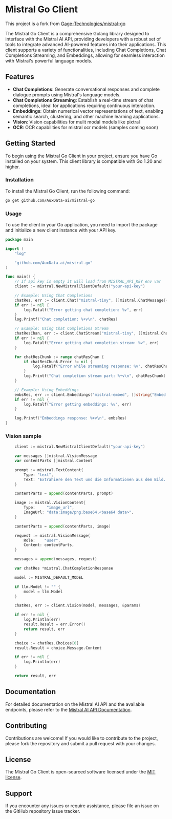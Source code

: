 # Mistral Go Client

This project is a fork from [Gage-Technologies/mistral-go](https://github.com/Gage-Technologies/mistral-go)

The Mistral Go Client is a comprehensive Golang library designed to interface with the Mistral AI API, providing developers with a robust set of tools to integrate advanced AI-powered features into their applications. This client supports a variety of functionalities, including Chat Completions, Chat Completions Streaming, and Embeddings, allowing for seamless interaction with Mistral's powerful language models.

## Features

- **Chat Completions**: Generate conversational responses and complete dialogue prompts using Mistral's language models.
- **Chat Completions Streaming**: Establish a real-time stream of chat completions, ideal for applications requiring continuous interaction.
- **Embeddings**: Obtain numerical vector representations of text, enabling semantic search, clustering, and other machine learning applications.
- **Vision**: Vision capabilities for mulit modal models like pixtral
- **OCR**: OCR capabilities for mistral ocr models (samples coming soon)

## Getting Started

To begin using the Mistral Go Client in your project, ensure you have Go installed on your system. This client library is compatible with Go 1.20 and higher.

### Installation

To install the Mistral Go Client, run the following command:

```bash
go get github.com/AuxData-ai/mistral-go
```

### Usage

To use the client in your Go application, you need to import the package and initialize a new client instance with your API key.

```go
package main

import (
	"log"

	"github.com/AuxData-ai/mistral-go"
)

func main() {
	// If api key is empty it will load from MISTRAL_API_KEY env var
	client := mistral.NewMistralClientDefault("your-api-key")

	// Example: Using Chat Completions
	chatRes, err := client.Chat("mistral-tiny", []mistral.ChatMessage{{Content: "Hello, world!", Role: mistral.RoleUser}}, nil)
	if err != nil {
		log.Fatalf("Error getting chat completion: %v", err)
	}
	log.Printf("Chat completion: %+v\n", chatRes)

	// Example: Using Chat Completions Stream
	chatResChan, err := client.ChatStream("mistral-tiny", []mistral.ChatMessage{{Content: "Hello, world!", Role: mistral.RoleUser}}, nil)
	if err != nil {
		log.Fatalf("Error getting chat completion stream: %v", err)
	}

	for chatResChunk := range chatResChan {
		if chatResChunk.Error != nil {
			log.Fatalf("Error while streaming response: %v", chatResChunk.Error)
		}
		log.Printf("Chat completion stream part: %+v\n", chatResChunk)
	}

	// Example: Using Embeddings
	embsRes, err := client.Embeddings("mistral-embed", []string{"Embed this sentence.", "As well as this one."})
	if err != nil {
		log.Fatalf("Error getting embeddings: %v", err)
	}

	log.Printf("Embeddings response: %+v\n", embsRes)
}
```

### Vision sample

```go
	client := mistral.NewMistralClientDefault("your-api-key")

	var messages []mistral.VisionMessage
	var contentParts []mistral.Content

	prompt := mistral.TextContent{
		Type: "text",
		Text: "Extrahiere den Text und die Informationen aus dem Bild. Falls Du keinen Text auf dem Bild findest beschreibe was Du auf dem Bild siehst.",
	}

	contentParts = append(contentParts, prompt)

	image := mistral.VisionContent{
		Type:     "image_url",
		ImageUrl: "data:image/png;base64,<base64 data>",
	}

	contentParts = append(contentParts, image)

	request := mistral.VisionMessage{
		Role:    "user",
		Content: contentParts,
	}

	messages = append(messages, request)

	var chatRes *mistral.ChatCompletionResponse

	model := MISTRAL_DEFAULT_MODEL

	if llm.Model != "" {
		model = llm.Model
	}

	chatRes, err := client.Vision(model, messages, &params)

	if err != nil {
		log.Println(err)
		result.Result = err.Error()
		return result, err
	}

	choice := chatRes.Choices[0]
	result.Result = choice.Message.Content

	if err != nil {
		log.Println(err)
	}

	return result, err
```

## Documentation

For detailed documentation on the Mistral AI API and the available endpoints, please refer to the [Mistral AI API Documentation](https://docs.mistral.ai).

## Contributing

Contributions are welcome! If you would like to contribute to the project, please fork the repository and submit a pull request with your changes.

## License

The Mistral Go Client is open-sourced software licensed under the [MIT license](LICENSE).

## Support

If you encounter any issues or require assistance, please file an issue on the GitHub repository issue tracker.
